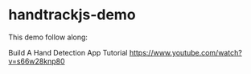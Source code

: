 # handtrackjs-demo

This demo follow along:

Build A Hand Detection App Tutorial https://www.youtube.com/watch?v=s66w28knp80
